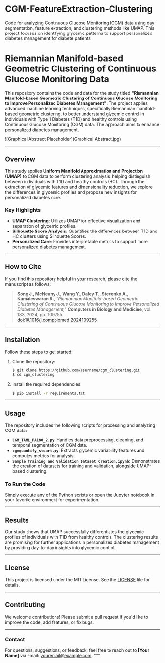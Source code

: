 # CGM-FeatureExtraction-Clustering
Code for analyzing Continuous Glucose Monitoring (CGM) data using day segmentation, feature extraction, and clustering methods like UMAP. This project focuses on identifying glycemic patterns to support personalized diabetes management for diabete patients

# **Riemannian Manifold-based Geometric Clustering of Continuous Glucose Monitoring Data**

This repository contains the code and data for the study titled **"Riemannian Manifold-based Geometric Clustering of Continuous Glucose Monitoring to Improve Personalized Diabetes Management"**. The project applies advanced machine learning techniques, specifically Riemannian manifold-based geometric clustering, to better understand glycemic control in individuals with Type 1 Diabetes (T1D) and healthy controls using Continuous Glucose Monitoring (CGM) data. The approach aims to enhance personalized diabetes management.

![Graphical Abstract Placeholder](Graphical Abstract.jpg)

---

## **Overview**

This study applies **Uniform Manifold Approximation and Projection (UMAP)** to CGM data to perform clustering analysis, helping distinguish between individuals with T1D and healthy controls (HC). Through the extraction of glycemic features and dimensionality reduction, we explore the differences in glycemic profiles and propose new insights for personalized diabetes care.

### **Key Highlights**
- **UMAP Clustering**: Utilizes UMAP for effective visualization and separation of glycemic profiles.
- **Silhouette Score Analysis**: Quantifies the differences between T1D and HC clusters using Silhouette Scores.
- **Personalized Care**: Provides interpretable metrics to support more personalized diabetes management.

---

## **How to Cite**

If you find this repository helpful in your research, please cite the manuscript as follows:

> **Song J., McNeany J., Wang Y., Daley T., Stecenko A., Kamaleswaran R.**, *"Riemannian Manifold-based Geometric Clustering of Continuous Glucose Monitoring to Improve Personalized Diabetes Management,"* **Computers in Biology and Medicine**, vol. 183, 2024, pp. 109255.  
> [doi:10.1016/j.compbiomed.2024.109255](https://doi.org/10.1016/j.compbiomed.2024.109255)

---

## **Installation**

Follow these steps to get started:

1. Clone the repository:
    ```bash
    $ git clone https://github.com/username/cgm_clustering.git
    $ cd cgm_clustering
    ```

2. Install the required dependencies:
    ```bash
    $ pip install -r requirements.txt
    ```

---

## **Usage**

The repository includes the following scripts for processing and analyzing CGM data:

- **`CGM_TAML_PA180_2.py`**: Handles data preprocessing, cleaning, and temporal segmentation of CGM data.
- **`cgmquantify_stuart.py`**: Extracts glycemic variability features and computes metrics for analysis.
- **`Sample Training and Validation Dataset Creation.ipynb`**: Demonstrates the creation of datasets for training and validation, alongside UMAP-based clustering.

### **To Run the Code**
Simply execute any of the Python scripts or open the Jupyter notebook in your favorite environment for experimentation.

---

## **Results**

Our study shows that UMAP successfully differentiates the glycemic profiles of individuals with T1D from healthy controls. The clustering results are promising for further applications in personalized diabetes management by providing day-to-day insights into glycemic control.

---

## **License**

This project is licensed under the MIT License. See the [LICENSE](LICENSE) file for details.

---

## **Contributing**

We welcome contributions! Please submit a pull request if you'd like to improve the code, add features, or fix bugs.

---

### **Contact**

For questions, suggestions, or feedback, feel free to reach out to **[Your Name]** via email: [youremail@example.com](mailto:youremail@example.com).
"""

